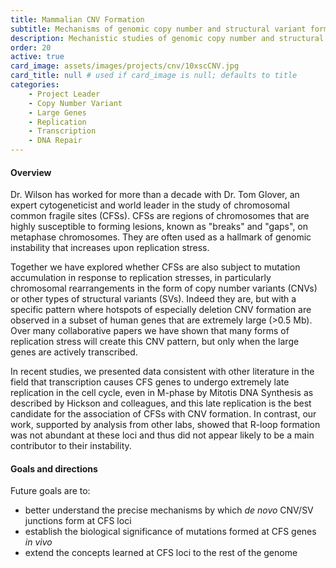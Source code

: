 ```yaml
---
title: Mammalian CNV Formation
subtitle: Mechanisms of genomic copy number and structural variant formation
description: Mechanistic studies of genomic copy number and structural variant formation in collaboration with Dr. Tom Glover
order: 20
active: true
card_image: assets/images/projects/cnv/10xscCNV.jpg 
card_title: null # used if card_image is null; defaults to title
categories: 
    - Project Leader
    - Copy Number Variant
    - Large Genes
    - Replication
    - Transcription
    - DNA Repair
---
```


#### Overview

Dr. Wilson has worked for more than a decade with Dr. Tom Glover, an expert cytogeneticist and world leader in the study of chromosomal common fragile sites (CFSs). CFSs are regions of chromosomes that are highly susceptible to forming lesions, known as "breaks" and "gaps", on metaphase chromosomes. They are often used as a hallmark of genomic instability that increases upon replication stress. 

Together we have explored whether CFSs are also subject to mutation accumulation in response to replication stresses, in particularly chromosomal rearrangements in the form of copy number variants (CNVs) or other types of structural variants (SVs). Indeed they are, but with a specific pattern where hotspots of especially deletion CNV formation are observed in a subset of human genes that are extremely large (>0.5 Mb). Over many collaborative papers we have shown that many forms of replication stress will create this CNV pattern, but only when the large genes are actively transcribed. 

In recent studies, we presented data consistent with other literature in the field that transcription causes CFS genes to undergo extremely late replication in the cell cycle, even in M-phase by Mitotis DNA Synthesis as described by Hickson and colleagues, and this late replication is the best candidate for the association of CFSs with CNV formation. In contrast, our work, supported by analysis from other labs, showed that R-loop formation was not abundant at these loci and thus did not appear likely to be a main contributor to their instability.

#### Goals and directions

Future goals are to:

- better understand the precise mechanisms by which _de novo_ CNV/SV junctions form at CFS 
loci
- establish the biological significance of mutations formed at CFS genes _in vivo_
- extend the concepts learned at CFS loci to the rest of the genome
